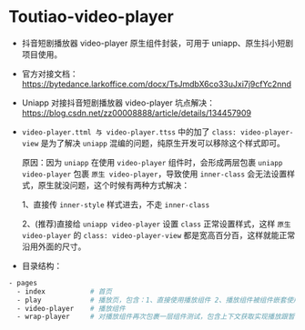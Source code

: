 # Toutiao-video-player

- 抖音短剧播放器 video-player 原生组件封装，可用于 uniapp、原生抖小短剧项目使用。

- 官方对接文档：<https://bytedance.larkoffice.com/docx/TsJmdbX6co33uJxi7j9cfYc2nnd>

- Uniapp 对接抖音短剧播放器 video-player 坑点解决：<https://blog.csdn.net/zz00008888/article/details/134457909>

- `video-player.ttml 与 video-player.ttss` 中的加了 `class: video-player-view` 是为了解决 `uniapp` 混编的问题，纯原生开发可以移除这个样式即可。

  原因：因为 `uniapp` 在使用 `video-player` 组件时，会形成两层包裹 `uniapp video-player` 包裹 `原生 video-player`，导致使用 `inner-class` 会无法设置样式，原生就没问题，这个时候有两种方式解决：

  1、直接传 `inner-style` 样式进去，不走 `inner-class`

  2、(推荐)直接给 `uniapp video-player` 设置 `class` 正常设置样式，这样 `原生 video-player` 的 `class: video-player-view` 都是宽高百分百，这样就能正常沿用外面的尺寸。

- 目录结构：

```sh
- pages
  - index           # 首页
  - play            # 播放页，包含：1、直接使用播放组件 2、播放组件被组件嵌套使用
  - video-player    # 播放组件
  - wrap-player     # 对播放组件再次包裹一层组件测试，包含上下文获取实现播放跟暂停
```

